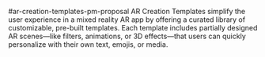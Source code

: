 #ar-creation-templates-pm-proposal
AR Creation Templates simplify the user experience in a mixed reality AR app by offering a curated library of customizable, pre-built templates. Each template includes partially designed AR scenes—like filters, animations, or 3D effects—that users can quickly personalize with their own text, emojis, or media.
